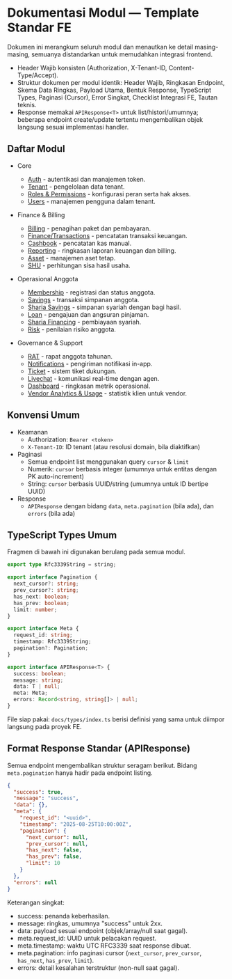# Dokumentasi Modul — Template Standar FE

Dokumen ini merangkum seluruh modul dan menautkan ke detail masing-masing, semuanya distandarkan untuk memudahkan integrasi frontend.

- Header Wajib konsisten (Authorization, X-Tenant-ID, Content-Type/Accept).
- Struktur dokumen per modul identik: Header Wajib, Ringkasan Endpoint, Skema Data Ringkas, Payload Utama, Bentuk Response, TypeScript Types, Paginasi (Cursor), Error Singkat, Checklist Integrasi FE, Tautan teknis.
- Response memakai `APIResponse<T>` untuk list/histori/umumnya; beberapa endpoint create/update tertentu mengembalikan objek langsung sesuai implementasi handler.

## Daftar Modul

- Core
  - [Auth](auth.md) - autentikasi dan manajemen token.
  - [Tenant](tenant.md) - pengelolaan data tenant.
  - [Roles & Permissions](authorization.md) - konfigurasi peran serta hak akses.
  - [Users](user.md) - manajemen pengguna dalam tenant.

- Finance & Billing
  - [Billing](billing.md) - penagihan paket dan pembayaran.
  - [Finance/Transactions](finance_transactions.md) - pencatatan transaksi keuangan.
  - [Cashbook](cashbook.md) - pencatatan kas manual.
  - [Reporting](reporting.md) - ringkasan laporan keuangan dan billing.
  - [Asset](asset.md) - manajemen aset tetap.
  - [SHU](shu.md) - perhitungan sisa hasil usaha.

- Operasional Anggota
  - [Membership](membership.md) - registrasi dan status anggota.
  - [Savings](savings.md) - transaksi simpanan anggota.
  - [Sharia Savings](sharia_savings.md) - simpanan syariah dengan bagi hasil.
  - [Loan](loan.md) - pengajuan dan angsuran pinjaman.
  - [Sharia Financing](sharia.md) - pembiayaan syariah.
  - [Risk](risk.md) - penilaian risiko anggota.

- Governance & Support
  - [RAT](rat.md) - rapat anggota tahunan.
  - [Notifications](notification.md) - pengiriman notifikasi in-app.
  - [Ticket](ticket.md) - sistem tiket dukungan.
  - [Livechat](livechat.md) - komunikasi real-time dengan agen.
  - [Dashboard](dashboard.md) - ringkasan metrik operasional.
  - [Vendor Analytics & Usage](dashboard.md#vendor-analytics--usage) - statistik klien untuk vendor.

## Konvensi Umum

- Keamanan
  - Authorization: `Bearer <token>`
  - `X-Tenant-ID`: ID tenant (atau resolusi domain, bila diaktifkan)
- Paginasi
  - Semua endpoint list menggunakan query `cursor` & `limit`
  - Numerik: `cursor` berbasis integer (umumnya untuk entitas dengan PK auto-increment)
  - String: `cursor` berbasis UUID/string (umumnya untuk ID bertipe UUID)
- Response
  - `APIResponse` dengan bidang `data`, `meta.pagination` (bila ada), dan `errors` (bila ada)

## TypeScript Types Umum

Fragmen di bawah ini digunakan berulang pada semua modul.

```ts
export type Rfc3339String = string;

export interface Pagination {
  next_cursor?: string;
  prev_cursor?: string;
  has_next: boolean;
  has_prev: boolean;
  limit: number;
}

export interface Meta {
  request_id: string;
  timestamp: Rfc3339String;
  pagination?: Pagination;
}

export interface APIResponse<T> {
  success: boolean;
  message: string;
  data: T | null;
  meta: Meta;
  errors: Record<string, string[]> | null;
}
```

File siap pakai: `docs/types/index.ts` berisi definisi yang sama untuk diimpor langsung pada proyek FE.

## Format Response Standar (APIResponse)

Semua endpoint mengembalikan struktur seragam berikut. Bidang `meta.pagination` hanya hadir pada endpoint listing.

```json
{
  "success": true,
  "message": "success",
  "data": {},
  "meta": {
    "request_id": "<uuid>",
    "timestamp": "2025-08-25T10:00:00Z",
    "pagination": {
      "next_cursor": null,
      "prev_cursor": null,
      "has_next": false,
      "has_prev": false,
      "limit": 10
    }
  },
  "errors": null
}
```

Keterangan singkat:
- success: penanda keberhasilan.
- message: ringkas, umumnya "success" untuk 2xx.
- data: payload sesuai endpoint (objek/array/null saat gagal).
- meta.request_id: UUID untuk pelacakan request.
- meta.timestamp: waktu UTC RFC3339 saat response dibuat.
- meta.pagination: info paginasi cursor (`next_cursor`, `prev_cursor`, `has_next`, `has_prev`, `limit`).
- errors: detail kesalahan terstruktur (non-null saat gagal).

